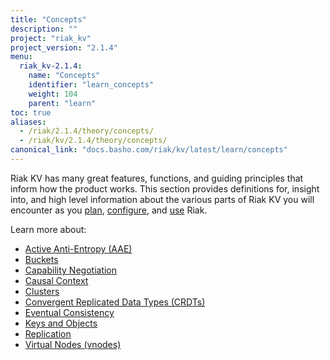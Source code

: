 ```yaml
---
title: "Concepts"
description: ""
project: "riak_kv"
project_version: "2.1.4"
menu:
  riak_kv-2.1.4:
    name: "Concepts"
    identifier: "learn_concepts"
    weight: 104
    parent: "learn"
toc: true
aliases:
  - /riak/2.1.4/theory/concepts/
  - /riak/kv/2.1.4/theory/concepts/
canonical_link: "docs.basho.com/riak/kv/latest/learn/concepts"
---
```


[concept aae]: /riak/kv/2.1.4/concepts/active-anti-entropy
[concept buckets]: /riak/kv/2.1.4/concepts/buckets
[concept cap neg]: /riak/kv/2.1.4/concepts/capability-negotiation
[concept causal context]: /riak/kv/2.1.4/concepts/causal-context
[concept clusters]: /riak/kv/2.1.4/concepts/clusters
[concept crdts]: /riak/kv/2.1.4/concepts/crdts
[concept eventual consistency]: /riak/kv/2.1.4/concepts/eventual-consistency
[concept keys objects]: /riak/kv/2.1.4/concepts/keys-and-objects
[concept replication]: /riak/kv/2.1.4/concepts/replication
[concept strong consistency]: /riak/kv/2.1.4/concepts/strong-consistency
[concept vnodes]: /riak/kv/2.1.4/concepts/vnodes
[config index]: /riak/kv/2.1.4/configuring
[plan index]: /riak/kv/2.1.4/setup/planning
[use index]: /riak/kv/2.1.4/using/


Riak KV has many great features, functions, and guiding principles that inform how the product works. This section provides definitions for, insight into, and high level information about the various parts of Riak KV you will encounter as you [plan][plan index], [configure][config index], and [use][use index] Riak.  

Learn more about:

* [Active Anti-Entropy (AAE)][concept aae]
* [Buckets][concept buckets]
* [Capability Negotiation][concept cap neg]
* [Causal Context][concept causal context]
* [Clusters][concept clusters]
* [Convergent Replicated Data Types (CRDTs)][concept crdts]
* [Eventual Consistency][concept eventual consistency]
* [Keys and Objects][concept keys objects]
* [Replication][concept replication]
* [Virtual Nodes (vnodes)][concept vnodes]
